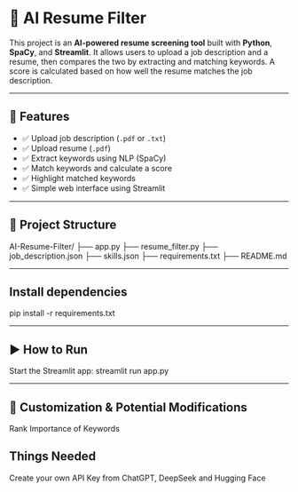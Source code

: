 # 🧠 AI Resume Filter

This project is an **AI-powered resume screening tool** built with **Python**, **SpaCy**, and **Streamlit**. It allows users to upload a job description and a resume, then compares the two by extracting and matching keywords. A score is calculated based on how well the resume matches the job description.

---

## 📌 Features

- ✅ Upload job description (`.pdf` or `.txt`)
- ✅ Upload resume (`.pdf`)
- ✅ Extract keywords using NLP (SpaCy)
- ✅ Match keywords and calculate a score
- ✅ Highlight matched keywords
- ✅ Simple web interface using Streamlit

---

## 📁 Project Structure

AI-Resume-Filter/
├── app.py 
├── resume_filter.py 
├── job_description.json 
├── skills.json
├── requirements.txt 
├── README.md 

---

## Install dependencies

pip install -r requirements.txt

---

## ▶️ How to Run
Start the Streamlit app:
streamlit run app.py

---

## 🧪 Customization & Potential Modifications
Rank Importance of Keywords

## Things Needed
Create your own API Key from ChatGPT, DeepSeek and Hugging Face